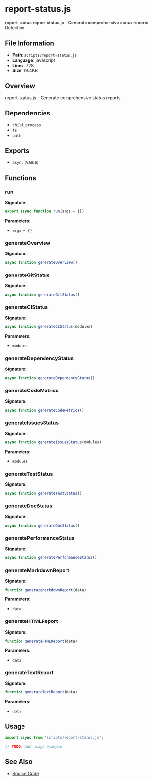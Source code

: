 # report-status.js

<module>report-status</module>
<description>report-status.js - Generate comprehensive status reports</description>
<category>Detection</category>

## File Information

- **Path**: `scripts/report-status.js`
- **Language**: javascript
- **Lines**: 728
- **Size**: 19.4KB

## Overview

report-status.js - Generate comprehensive status reports

## Dependencies

- `child_process`
- `fs`
- `path`

## Exports

- `async` (value)

## Functions

### run

**Signature:**
```javascript
export async function run(args = {})
```

**Parameters:**
- `args = {}`

### generateOverview

**Signature:**
```javascript
async function generateOverview()
```

### generateGitStatus

**Signature:**
```javascript
async function generateGitStatus()
```

### generateCIStatus

**Signature:**
```javascript
async function generateCIStatus(modules)
```

**Parameters:**
- `modules`

### generateDependencyStatus

**Signature:**
```javascript
async function generateDependencyStatus()
```

### generateCodeMetrics

**Signature:**
```javascript
async function generateCodeMetrics()
```

### generateIssuesStatus

**Signature:**
```javascript
async function generateIssuesStatus(modules)
```

**Parameters:**
- `modules`

### generateTestStatus

**Signature:**
```javascript
async function generateTestStatus()
```

### generateDocStatus

**Signature:**
```javascript
async function generateDocStatus()
```

### generatePerformanceStatus

**Signature:**
```javascript
async function generatePerformanceStatus()
```

### generateMarkdownReport

**Signature:**
```javascript
function generateMarkdownReport(data)
```

**Parameters:**
- `data`

### generateHTMLReport

**Signature:**
```javascript
function generateHTMLReport(data)
```

**Parameters:**
- `data`

### generateTextReport

**Signature:**
```javascript
function generateTextReport(data)
```

**Parameters:**
- `data`

## Usage

```javascript
import async from 'scripts/report-status.js';

// TODO: Add usage example
```

## See Also

- [Source Code](scripts/report-status.js)
